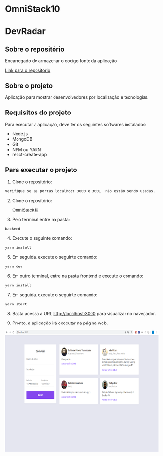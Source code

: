 # OmniStack10

# DevRadar

## Sobre o repositório

<p align="justify"> Encarregado de armazenar o codigo fonte da aplicação</p>

[Link para o repositorio](https://github.com/thallysbraz/Crud)

## Sobre o projeto

<p align="justify">Aplicação para mostrar desenvolvedores por localização e tecnologias.</p>

## Requisitos do projeto

<p align="justify">Para executar a aplicação, deve ter os seguintes softwares instalados:</p>

<ul>

<li> Node.js</li>
<li> MongoDB</li>
<li> Git</li>
<li> NPM ou YARN</li>
<li> react-create-app</li>

</ul>

## Para executar o projeto

1. Clone o repositório:

```bash
Verifique se as portas localhost 3000 e 3001  não estão sendo usadas.
```

2. Clone o repositório:

   [OmniStack10](https://github.com/thallysbraz/OmniStack10)

3. Pelo terminal entre na pasta:

```bash
backend
```

4. Execute o seguinte comando:

```bash
yarn install
```

5. Em seguida, execute o seguinte comando:

```bash
yarn dev
```

6. Em outro terminal, entre na pasta frontend e execute o comando:

```bash
yarn install
```

7. Em seguida, execute o seguinte comando:

```bash
yarn start
```

8. Basta acessa a URL [http://localhost:3000](http://localhost:3000) para visualizar no navegador.

9. Pronto, a aplicação irá executar na página web.

<p align="center"> <img src="https://github.com/thallysbraz/OmniStack10/blob/master/web/public/Captura.PNG" width="auto" height="400" />
